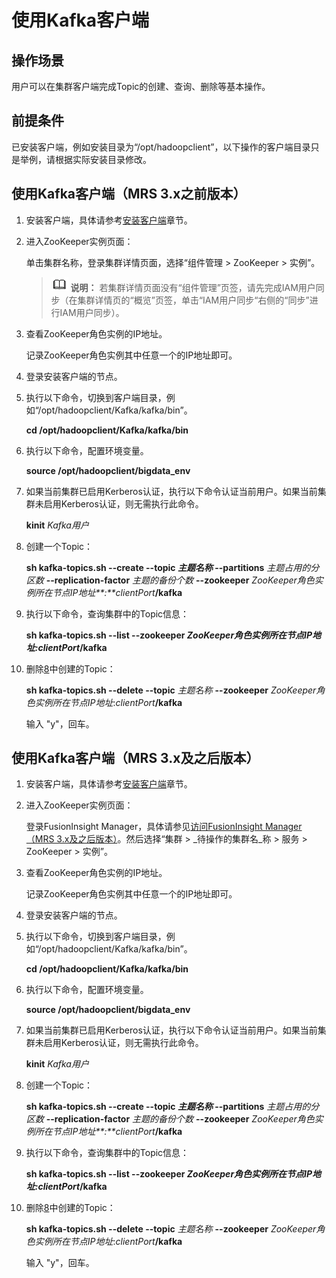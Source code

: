 # 使用Kafka客户端<a name="mrs_01_24191"></a>

## 操作场景<a name="zh-cn_topic_0264266588_section43461647164218"></a>

用户可以在集群客户端完成Topic的创建、查询、删除等基本操作。

## 前提条件<a name="zh-cn_topic_0264266588_section1022821213273"></a>

已安装客户端，例如安装目录为“/opt/hadoopclient”，以下操作的客户端目录只是举例，请根据实际安装目录修改。

## 使用Kafka客户端（MRS 3.x之前版本）<a name="zh-cn_topic_0264266588_section179001923123114"></a>

1.  安装客户端，具体请参考[安装客户端](https://support.huaweicloud.com/usermanual-mrs/mrs_01_0091.html)章节。
2.  进入ZooKeeper实例页面：

    单击集群名称，登录集群详情页面，选择“组件管理 \> ZooKeeper \> 实例”。

    >![](public_sys-resources/icon-note.gif) **说明：** 
    >若集群详情页面没有“组件管理”页签，请先完成IAM用户同步（在集群详情页的“概览”页签，单击“IAM用户同步“右侧的“同步”进行IAM用户同步）。

3.  查看ZooKeeper角色实例的IP地址。

    记录ZooKeeper角色实例其中任意一个的IP地址即可。

4.  登录安装客户端的节点。
5.  执行以下命令，切换到客户端目录，例如“/opt/hadoopclient/Kafka/kafka/bin”。

    **cd /opt/hadoopclient/Kafka/kafka/bin**

6.  执行以下命令，配置环境变量。

    **source /opt/hadoopclient/bigdata\_env**

7.  如果当前集群已启用Kerberos认证，执行以下命令认证当前用户。如果当前集群未启用Kerberos认证，则无需执行此命令。

    **kinit** _Kafka用户_

8.  <a name="zh-cn_topic_0264266588_li1147589014556"></a>创建一个Topic：

    **sh kafka-topics.sh --create --topic **_主题名称_** --partitions** _主题占用的分区数_ **--replication-factor** _主题的备份个数_ **--zookeeper** _ZooKeeper角色实例所在节点IP地址**:**clientPort_**/kafka**

9.  执行以下命令，查询集群中的Topic信息：

    **sh kafka-topics.sh --list --zookeeper **_ZooKeeper角色实例所在节点IP地址:clientPort_**/kafka**

10. 删除[8](#zh-cn_topic_0264266588_li1147589014556)中创建的Topic：

    **sh kafka-topics.sh --delete --topic** _主题名称_ **--zookeeper** _ZooKeeper角色实例所在节点IP地址_:_clientPort_**/kafka**

    输入 "y"，回车。


## 使用Kafka客户端（MRS 3.x及之后版本）<a name="zh-cn_topic_0264266588_section2695144004617"></a>

1.  安装客户端，具体请参考[安装客户端](https://support.huaweicloud.com/usermanual-mrs/mrs_01_0090.html)章节。
2.  进入ZooKeeper实例页面：

    登录FusionInsight Manager，具体请参见[访问FusionInsight Manager（MRS 3.x及之后版本）](访问FusionInsight-Manager（MRS-3-x及之后版本）.md)。然后选择“集群 \>  _待操作的集群名_称 \> 服务 \> ZooKeeper \> 实例”。

3.  查看ZooKeeper角色实例的IP地址。

    记录ZooKeeper角色实例其中任意一个的IP地址即可。

4.  登录安装客户端的节点。
5.  执行以下命令，切换到客户端目录，例如“/opt/hadoopclient/Kafka/kafka/bin”。

    **cd /opt/hadoopclient/Kafka/kafka/bin**

6.  执行以下命令，配置环境变量。

    **source /opt/hadoopclient/bigdata\_env**

7.  如果当前集群已启用Kerberos认证，执行以下命令认证当前用户。如果当前集群未启用Kerberos认证，则无需执行此命令。

    **kinit** _Kafka用户_

8.  <a name="zh-cn_topic_0264266588_li4808125415465"></a>创建一个Topic：

    **sh kafka-topics.sh --create --topic **_主题名称_** --partitions** _主题占用的分区数_ **--replication-factor** _主题的备份个数_ **--zookeeper** _ZooKeeper角色实例所在节点IP地址**:**clientPort_**/kafka**

9.  执行以下命令，查询集群中的Topic信息：

    **sh kafka-topics.sh --list --zookeeper **_ZooKeeper角色实例所在节点IP地址:clientPort_**/kafka**

10. 删除[8](#zh-cn_topic_0264266588_li4808125415465)中创建的Topic：

    **sh kafka-topics.sh --delete --topic** _主题名称_ **--zookeeper** _ZooKeeper角色实例所在节点IP地址_:_clientPort_**/kafka**

    输入 "y"，回车。


